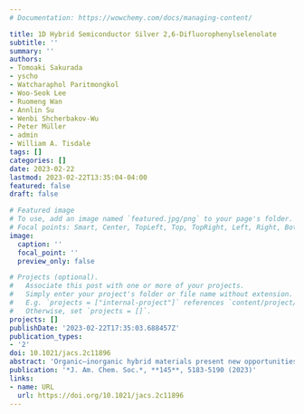 ```yaml
---
# Documentation: https://wowchemy.com/docs/managing-content/

title: 1D Hybrid Semiconductor Silver 2,6-Difluorophenylselenolate
subtitle: ''
summary: ''
authors:
- Tomoaki Sakurada
- yscho
- Watcharaphol Paritmongkol
- Woo-Seok Lee
- Ruomeng Wan
- Annlin Su
- Wenbi Shcherbakov-Wu
- Peter Müller
- admin
- William A. Tisdale
tags: []
categories: []
date: 2023-02-22
lastmod: 2023-02-22T13:35:04-04:00
featured: false
draft: false

# Featured image
# To use, add an image named `featured.jpg/png` to your page's folder.
# Focal points: Smart, Center, TopLeft, Top, TopRight, Left, Right, BottomLeft, Bottom, BottomRight.
image:
  caption: ''
  focal_point: ''
  preview_only: false

# Projects (optional).
#   Associate this post with one or more of your projects.
#   Simply enter your project's folder or file name without extension.
#   E.g. `projects = ["internal-project"]` references `content/project/deep-learning/index.md`.
#   Otherwise, set `projects = []`.
projects: []
publishDate: '2023-02-22T17:35:03.688457Z'
publication_types:
- '2'
doi: 10.1021/jacs.2c11896
abstract: 'Organic–inorganic hybrid materials present new opportunities for creating low-dimensional structures with unique light–matter interaction. In this work, we report a chemically robust yellow emissive one-dimensional (1D) semiconductor, silver 2,6-difluorophenylselenolate─AgSePhF2(2,6), a new member of the broader class of hybrid low-dimensional semiconductors, metal–organic chalcogenolates. While silver phenylselenolate (AgSePh) crystallizes as a two-dimensional (2D) van der Waals semiconductor, introduction of fluorine atoms at the (2,6) position of the phenyl ring induces a structural transition from 2D sheets to 1D chains. Density functional theory calculations reveal that AgSePhF2 (2,6) has strongly dispersive conduction and valence bands along the 1D crystal axis. Visible photoluminescence centered around λp ≈ 570 nm at room temperature exhibits both prompt (110 ps) and delayed (36 ns) components. The absorption spectrum exhibits excitonic resonances characteristic of low-dimensional hybrid semiconductors, with an exciton binding energy of approximately 170 meV as determined by temperature-dependent photoluminescence. The discovery of an emissive 1D silver organoselenolate highlights the structural and compositional richness of the chalcogenolate material family and provides new insights for molecular engineering of low-dimensional hybrid organic–inorganic semiconductors.'
publication: '*J. Am. Chem. Soc.*, **145**, 5183-5190 (2023)'
links:
- name: URL
  url: https://doi.org/10.1021/jacs.2c11896 
---
```


